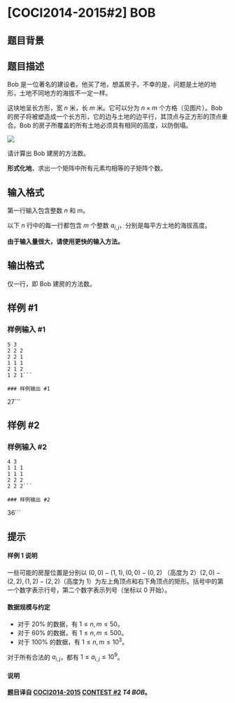 # [COCI2014-2015#2] BOB

## 题目背景



## 题目描述

Bob 是一位著名的建设者。他买了地，想盖房子。不幸的是，问题是土地的地形，土地不同地方的海拔不一定一样。

这块地呈长方形，宽 $n$ 米，长 $m$ 米。它可以分为 $n\times m$ 个方格（见图片）。Bob 的房子将被塑造成一个长方形，它的边与土地的边平行，其顶点与正方形的顶点重合。Bob 的房子所覆盖的所有土地必须具有相同的高度，以防倒塌。

![](https://cdn.luogu.com.cn/upload/image_hosting/aedp5fq2.png)

请计算出 Bob 建房的方法数。

**形式化地**，求出一个矩阵中所有元素均相等的子矩阵个数。

## 输入格式

第一行输入包含整数 $n$ 和 $m$。

以下 $n$ 行中的每一行都包含 $m$ 个整数 $a_{i,j}$，分别是每平方土地的海拔高度。

**由于输入量很大，请使用更快的输入方法。**

## 输出格式

仅一行，即 Bob 建房的方法数。

## 样例 #1

### 样例输入 #1
```
5 3
2 2 2
2 2 1
1 1 1
2 1 2
1 2 1```

### 样例输出 #1

```
27```

## 样例 #2

### 样例输入 #2
```
4 3
1 1 1
1 1 1
2 2 2
2 2 2```

### 样例输出 #2

```
36```

## 提示

#### 样例 1 说明

一些可能的房屋位置是分别以 $(0,0)-(1,1),(0,0)-(0,2)$ （高度为 $2$）$(2,0)-(2,2),(1,2)-(2,2)$（高度为 $1$）为左上角顶点和右下角顶点的矩形。括号中的第一个数字表示行号，第二个数字表示列号（坐标以 $0$ 开始）。

#### 数据规模与约定

- 对于 $20\%$ 的数据，有 $1\le n,m\le 50$。
- 对于 $60\%$ 的数据，有 $1\le n,m\le 500$。
- 对于 $100\%$ 的数据，有 $1\le n,m\le 10^3$。

对于所有合法的 $a_{i,j}$，都有 $1\le a_{i,j}\le 10^9$。

#### 说明

**题目译自 [COCI2014-2015](https://hsin.hr/coci/archive/2014_2015/) [CONTEST #2](https://hsin.hr/coci/archive/2014_2015/contest2_tasks.pdf) _T4 BOB_。**
